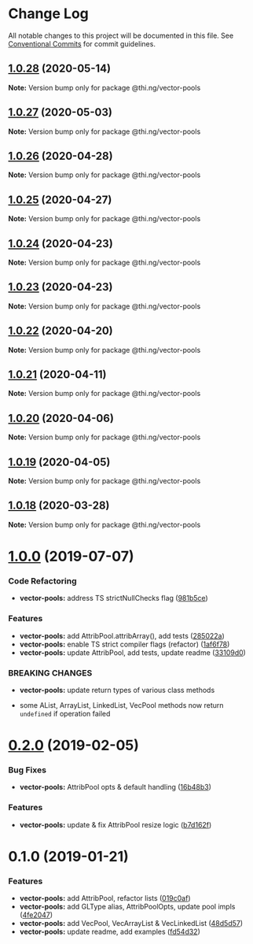 # Change Log

All notable changes to this project will be documented in this file.
See [Conventional Commits](https://conventionalcommits.org) for commit guidelines.

## [1.0.28](https://github.com/thi-ng/umbrella/compare/@thi.ng/vector-pools@1.0.27...@thi.ng/vector-pools@1.0.28) (2020-05-14)

**Note:** Version bump only for package @thi.ng/vector-pools





## [1.0.27](https://github.com/thi-ng/umbrella/compare/@thi.ng/vector-pools@1.0.26...@thi.ng/vector-pools@1.0.27) (2020-05-03)

**Note:** Version bump only for package @thi.ng/vector-pools





## [1.0.26](https://github.com/thi-ng/umbrella/compare/@thi.ng/vector-pools@1.0.25...@thi.ng/vector-pools@1.0.26) (2020-04-28)

**Note:** Version bump only for package @thi.ng/vector-pools





## [1.0.25](https://github.com/thi-ng/umbrella/compare/@thi.ng/vector-pools@1.0.24...@thi.ng/vector-pools@1.0.25) (2020-04-27)

**Note:** Version bump only for package @thi.ng/vector-pools





## [1.0.24](https://github.com/thi-ng/umbrella/compare/@thi.ng/vector-pools@1.0.23...@thi.ng/vector-pools@1.0.24) (2020-04-23)

**Note:** Version bump only for package @thi.ng/vector-pools





## [1.0.23](https://github.com/thi-ng/umbrella/compare/@thi.ng/vector-pools@1.0.22...@thi.ng/vector-pools@1.0.23) (2020-04-23)

**Note:** Version bump only for package @thi.ng/vector-pools





## [1.0.22](https://github.com/thi-ng/umbrella/compare/@thi.ng/vector-pools@1.0.21...@thi.ng/vector-pools@1.0.22) (2020-04-20)

**Note:** Version bump only for package @thi.ng/vector-pools





## [1.0.21](https://github.com/thi-ng/umbrella/compare/@thi.ng/vector-pools@1.0.20...@thi.ng/vector-pools@1.0.21) (2020-04-11)

**Note:** Version bump only for package @thi.ng/vector-pools





## [1.0.20](https://github.com/thi-ng/umbrella/compare/@thi.ng/vector-pools@1.0.19...@thi.ng/vector-pools@1.0.20) (2020-04-06)

**Note:** Version bump only for package @thi.ng/vector-pools





## [1.0.19](https://github.com/thi-ng/umbrella/compare/@thi.ng/vector-pools@1.0.18...@thi.ng/vector-pools@1.0.19) (2020-04-05)

**Note:** Version bump only for package @thi.ng/vector-pools





## [1.0.18](https://github.com/thi-ng/umbrella/compare/@thi.ng/vector-pools@1.0.17...@thi.ng/vector-pools@1.0.18) (2020-03-28)

**Note:** Version bump only for package @thi.ng/vector-pools





# [1.0.0](https://github.com/thi-ng/umbrella/compare/@thi.ng/vector-pools@0.2.16...@thi.ng/vector-pools@1.0.0) (2019-07-07)

### Code Refactoring

* **vector-pools:** address TS strictNullChecks flag ([981b5ce](https://github.com/thi-ng/umbrella/commit/981b5ce))

### Features

* **vector-pools:** add AttribPool.attribArray(), add tests ([285022a](https://github.com/thi-ng/umbrella/commit/285022a))
* **vector-pools:** enable TS strict compiler flags (refactor) ([1af6f78](https://github.com/thi-ng/umbrella/commit/1af6f78))
* **vector-pools:** update AttribPool, add tests, update readme ([33109d0](https://github.com/thi-ng/umbrella/commit/33109d0))

### BREAKING CHANGES

* **vector-pools:** update return types of various class methods

- some AList, ArrayList, LinkedList, VecPool methods now return
  `undefined` if operation failed

# [0.2.0](https://github.com/thi-ng/umbrella/compare/@thi.ng/vector-pools@0.1.2...@thi.ng/vector-pools@0.2.0) (2019-02-05)

### Bug Fixes

* **vector-pools:** AttribPool opts & default handling ([16b48b3](https://github.com/thi-ng/umbrella/commit/16b48b3))

### Features

* **vector-pools:** update & fix AttribPool resize logic ([b7d162f](https://github.com/thi-ng/umbrella/commit/b7d162f))

# 0.1.0 (2019-01-21)

### Features

* **vector-pools:** add AttribPool, refactor lists ([019c0af](https://github.com/thi-ng/umbrella/commit/019c0af))
* **vector-pools:** add GLType alias, AttribPoolOpts, update pool impls ([4fe2047](https://github.com/thi-ng/umbrella/commit/4fe2047))
* **vector-pools:** add VecPool, VecArrayList & VecLinkedList ([48d5d57](https://github.com/thi-ng/umbrella/commit/48d5d57))
* **vector-pools:** update readme, add examples ([fd54d32](https://github.com/thi-ng/umbrella/commit/fd54d32))
